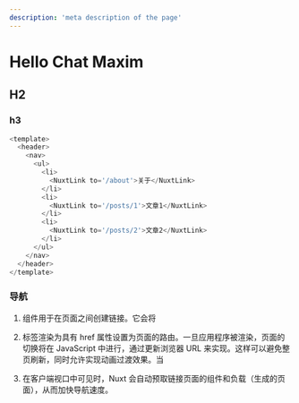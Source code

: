 ```yaml
---
description: 'meta description of the page'
---
```


# Hello Chat Maxim

## H2

### h3

<!--more-->

```js
<template>
  <header>
    <nav>
      <ul>
        <li>
          <NuxtLink to='/about'>关于</NuxtLink>
        </li>
        <li>
          <NuxtLink to='/posts/1'>文章1</NuxtLink>
        </li>
        <li>
          <NuxtLink to='/posts/2'>文章2</NuxtLink>
        </li>
      </ul>
    </nav>
  </header>
</template>
```

### 导航

1. 组件用于在页面之间创建链接。它会将

2. 标签渲染为具有 href 属性设置为页面的路由。一旦应用程序被渲染，页面的切换将在 JavaScript 中进行，通过更新浏览器 URL 来实现。这样可以避免整页刷新，同时允许实现动画过渡效果。当

3. 在客户端视口中可见时，Nuxt 会自动预取链接页面的组件和负载（生成的页面），从而加快导航速度。
